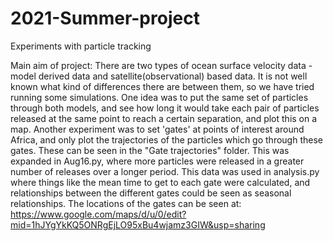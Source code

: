 # 2021-Summer-project
Experiments with particle tracking 

Main aim of project:
There are two types of ocean surface velocity data - model derived data and satellite(observational) based data. It is not well known what kind of differences
there are between them, so we have tried running some simulations. 
One idea was to put the same set of particles through both models, and see how long it would take each pair of particles released at the same point to reach a 
certain separation, and plot this on a map. 
Another experiment was to set 'gates' at points of interest around Africa, and only plot the trajectories of the particles which go through these gates. These
can be seen in the "Gate trajectories" folder. 
This was expanded in Aug16.py, where more particles were released in a greater number of releases over a longer period. This data was used in analysis.py where 
things like the mean time to get to each gate were calculated, and relationships between the different gates could be seen as seasonal relationships. 
The locations of the gates can be seen at:
https://www.google.com/maps/d/u/0/edit?mid=1hJYgYkKQ5ONRgEjLO95xBu4wjamz3GIW&usp=sharing
